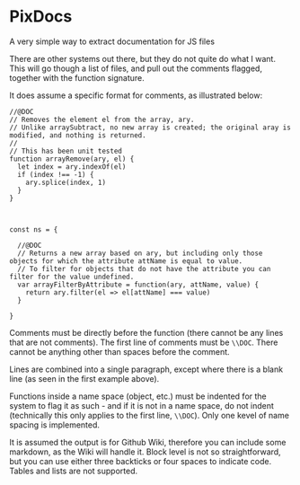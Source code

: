 # PixDocs
A very simple way to extract documentation for JS files

There are other systems out there, but they do not quite do what I want. This will go though a list of files, and pull out the comments flagged, together with  the function signature.

It does assume a specific format for comments, as illustrated below:

```
//@DOC
// Removes the element el from the array, ary.
// Unlike arraySubtract, no new array is created; the original aray is modified, and nothing is returned.
//
// This has been unit tested
function arrayRemove(ary, el) {
  let index = ary.indexOf(el)
  if (index !== -1) {
    ary.splice(index, 1)
  }
}



const ns = {

  //@DOC
  // Returns a new array based on ary, but including only those objects for which the attribute attName is equal to value.
  // To filter for objects that do not have the attribute you can filter for the value undefined.
  var arrayFilterByAttribute = function(ary, attName, value) {
    return ary.filter(el => el[attName] === value)
  }

}
```

Comments must be directly before the function (there cannot be any lines that are not comments). The first line of comments must be `\\DOC`. There cannot be anything other than spaces before the comment.

Lines are combined into a single paragraph, except where there is a blank line (as seen in the first example above).

Functions inside a name space (object, etc.) must be indented for the system to flag it as such - and if it is not in a name space, do not indent (technically this only applies to the first line, `\\DOC`). Only one kevel of name spacing is implemented.

It is assumed the output is for Github Wiki, therefore you can include some markdown, as the Wiki will handle it. Block level is not so straightforward, but you can use either three backticks or four spaces to indicate code. Tables and lists are not supported.
